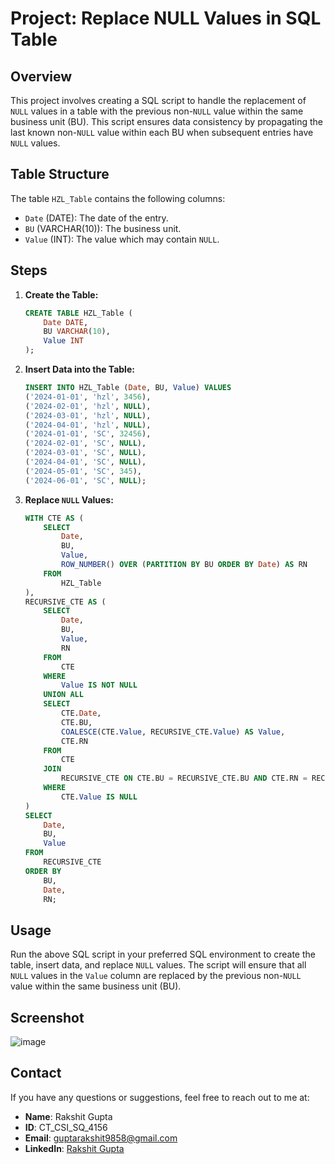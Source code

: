 # Project: Replace NULL Values in SQL Table

## Overview

This project involves creating a SQL script to handle the replacement of `NULL` values in a table with the previous non-`NULL` value within the same business unit (BU). This script ensures data consistency by propagating the last known non-`NULL` value within each BU when subsequent entries have `NULL` values.

## Table Structure

The table `HZL_Table` contains the following columns:
- `Date` (DATE): The date of the entry.
- `BU` (VARCHAR(10)): The business unit.
- `Value` (INT): The value which may contain `NULL`.

## Steps

1. **Create the Table:**
    ```sql
    CREATE TABLE HZL_Table (
        Date DATE,
        BU VARCHAR(10),
        Value INT
    );
    ```

2. **Insert Data into the Table:**
    ```sql
    INSERT INTO HZL_Table (Date, BU, Value) VALUES
    ('2024-01-01', 'hzl', 3456),
    ('2024-02-01', 'hzl', NULL),
    ('2024-03-01', 'hzl', NULL),
    ('2024-04-01', 'hzl', NULL),
    ('2024-01-01', 'SC', 32456),
    ('2024-02-01', 'SC', NULL),
    ('2024-03-01', 'SC', NULL),
    ('2024-04-01', 'SC', NULL),
    ('2024-05-01', 'SC', 345),
    ('2024-06-01', 'SC', NULL);
    ```

3. **Replace `NULL` Values:**
    ```sql
    WITH CTE AS (
        SELECT
            Date,
            BU,
            Value,
            ROW_NUMBER() OVER (PARTITION BY BU ORDER BY Date) AS RN
        FROM
            HZL_Table
    ),
    RECURSIVE_CTE AS (
        SELECT
            Date,
            BU,
            Value,
            RN
        FROM
            CTE
        WHERE
            Value IS NOT NULL
        UNION ALL
        SELECT
            CTE.Date,
            CTE.BU,
            COALESCE(CTE.Value, RECURSIVE_CTE.Value) AS Value,
            CTE.RN
        FROM
            CTE
        JOIN
            RECURSIVE_CTE ON CTE.BU = RECURSIVE_CTE.BU AND CTE.RN = RECURSIVE_CTE.RN + 1
        WHERE
            CTE.Value IS NULL
    )
    SELECT
        Date,
        BU,
        Value
    FROM
        RECURSIVE_CTE
    ORDER BY
        BU,
        Date,
        RN;
    ```

## Usage

Run the above SQL script in your preferred SQL environment to create the table, insert data, and replace `NULL` values. The script will ensure that all `NULL` values in the `Value` column are replaced by the previous non-`NULL` value within the same business unit (BU).


## Screenshot 

![image](https://github.com/Rakshitgupta9/Celebal-Internship/assets/95240061/ab811158-ccab-4261-8b02-373afcd42ceb)

## Contact

If you have any questions or suggestions, feel free to reach out to me at:
- **Name**: Rakshit Gupta
- **ID**: CT_CSI_SQ_4156
- **Email**: guptarakshit9858@gmail.com
- **LinkedIn**: [Rakshit Gupta](https://www.linkedin.com/in/rakshit9/)
